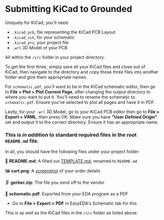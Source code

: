# Submitting KiCad to Grounded

Uniquely for KiCad, you'll need:

- `.kicad_pcb`, file representing the KiCad PCB Layout
- `.kicad_sch`, for your schematic
- `.kicad_pro`, your project file
- `.wrl` 3D Model of your PCB

All within the `/src` folder in your project directory.

To get the first three, simply save all your KiCad files and close out of KiCad, then navigate to the directory and copy those three files into another folder and give them appropriate names.

For `schematic.pdf`, you'll want to be in the KiCad schematic editor, then go to **File > Plot > Plot Current Page**, after changing the output directory to where you want to put it. You'll need to rename the schematic to `schematic.pdf`. Ensure you've selected to plot all pages and have it in PDF.

Lastly, for your `.wrl` 3D Model, go to your KiCad PCB editor then go to **File > Export > VRML**, then press OK. Make sure you have **"User Defined Origin"** set and output it to the correct directory. Ensure it has an appropriate name.

### **This is _in addition_ to standard required files in the root `README.md` file.**

In all, you should have the following files under your project folder:

📝 **README.md**: A filled out [TEMPLATE.md](./projects/!Template/>TEMPLATE.md?plain=1), renamed to `README.md`

🖼️ **cart.png**: A [screenshot](./docs/images/ordering/cart.png) of your order details

🗜️ **gerber.zip**: The file you send off to the vendor

📄 **schematic.pdf**: Exported from your EDA program as a PDF
- Go to **File > Export > PDF** in EasyEDA's Schematic tab for this

This is as well as the KiCad files in the `/src` folder as listed above.